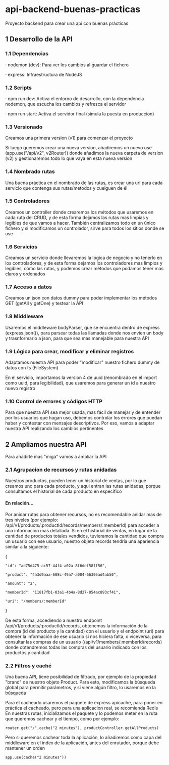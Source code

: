# api-backend-buenas-practicas
Proyecto backend para crear una api con buenas prácticas

## 1 Desarrollo de la API

### 1.1 Dependencias
· nodemon (dev): Para ver los cambios al guardar el fichero

· express: Infraestructura de NodeJS

### 1.2 Scripts
· npm run dev: Activa el entorno de desarrollo, con la dependencia nodemon, que escucha los cambios y refresca el servidor

· npm run start: Activa el servidor final (simula la puesta en produccion)

### 1.3 Versionado
Creamos una primera version (v1) para comenzar el proyecto

Si luego queremos crear una nueva version, añadiremos un nuevo use (app.use("/api/v2", v2Router)) donde añadimos la nueva carpeta de version (v2) y gestionaremos todo lo que vaya en esta nueva version

### 1.4 Nombrado rutas
Una buena práctica en el nombrado de las rutas, es crear una url para cada servicio que contenga sus rutas/metodos y cuelguen de él

### 1.5 Controladores
Creamos un controller donde crearemos los métodos que usaremos en cada ruta del CRUD, y de esta forma dejamos las rutas mas limpias y legibles de que vamos a hacer. También centralizamos todo en un único fichero y si modificamos un controlador, sirve para todos los sitios donde se use

### 1.6 Servicios
Creamos un servicio donde llevaremos la lógica de negocio y no tenerlo en los controladores, y de esta forma dejamos los controladores mas limpios y legibles, como las rutas, y podemos crear métodos que podamos tener mas claros y ordenados

### 1.7 Acceso a datos
Creamos un json con datos dummy para poder implementar los métodos GET (getAll y getOne) y testear la API

### 1.8 Middleware
Usaremos el middleware bodyParser, que se encuentra dentro de express (express.json()), para parsear todas las llamadas donde nos envien un body y trasnformarlo a json, para que sea mas manejable para nuestra API 

### 1.9 Lógica para crear, modificar y eliminar registros
Adaptamos nuestra API para poder "modificar" nuestro fichero dummy de datos con fs (FileSystem)

En el servicio, importamos la version 4 de uuid (renombrado en el import como uuid, para legibilidad), que usaremos para generar un id a nuestro nuevo registro

### 1.10 Control de errores y códigos HTTP
Para que nuestra API sea mejor usada, mas fácil de manejar y de entender por los usuarios que hagan uso, debemos controlar los errores que puedan haber y contestar con mensajes descriptivos. Por eso, vamos a adaptar nuestra API realizando los cambios pertinentes

## 2 Ampliamos nuestra API

Para añadirle mas "miga" vamos a ampliar la API

### 2.1 Agrupacion de recursos y rutas anidadas
Nuestros productos, pueden tener un historial de ventas, por lo que creamos uno para cada producto, y aqui entran las rutas anidadas, porque consultamos el historial de cada producto en específico

#### En relación...
Por anidar rutas para obtener recursos, no es recomendable anidar mas de tres niveles (por ejemplo: /api/v1/products/:productId/records/members/:memberId) para acceder a una información mas detallada. Si en el historial de ventas, en lugar de la cantidad de productos totales vendidos, tuvieramos la cantidad que compra un usuario con ese usuario, nuestro objeto records tendría una apariencia similar a la siguiente:

{

    "id": "ad75d475-ac57-44f4-a02a-8f6def58ff56",

    "product": "4a3d9aaa-608c-49a7-a004-66305ad4ab50",

    "amount": "2",

    "memberId": "11817fb1-03a1-4b4a-8d27-854ac893cf41",

    "uri": "/members/:memberId"
    
}

De esta forma, accediendo a nuestro endpoint /api/v1/products/:productId/records, obtenemos la información de la compra (id del producto y la cantidad) con el usuario y el endpoint (uri) para obtener la información de ese usuario si nos hiciera falta, o viceversa, para consultar las compras de un usuario (/api/v1/members/:memberId/records) donde obtendremos todas las compras del usuario indicado con los productos y cantidad

### 2.2 Filtros y caché
Una buena API, tiene posibilidad de filtrado, por ejemplo de la propiedad "brand" de nuestro objeto Product. Para esto, modificamos la búsqueda global para permitir parámetros, y si viene algún filtro, lo usaremos en la búsqueda

Para el cacheado usaremos el paquete de express apicache, para poner en práctica el cacheado, pero para una aplicacion real, se recomienda Redis
En nuestras rutas, inicializamos el paquete y lo podemos meter en la ruta que queremos cachear y el tiempo, como por ejemplo:

    router.get("/",cache("2 minutes"), productController.getAllProducts)

Pero si queremos cachear toda la aplicación, lo añadiremos como capa del middleware en el index de la aplicación, antes del enrutador, porque debe mantener un orden

    app.use(cache("2 minutes"))